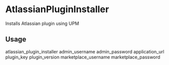 # AtlassianPluginInstaller

Installs Atlassian plugin using UPM

## Usage

atlassian_plugin_installer admin_username admin_password application_url plugin_key plugin_version marketplace_username marketplace_password
